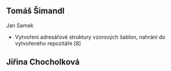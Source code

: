 Tomáš Šimandl
 - 

Jan Samek
 - Vytvoření adresářové struktury vzorových šablon, nahrání do vytvořeného repozitáře [8]

Jiřina Chocholková
 - 
